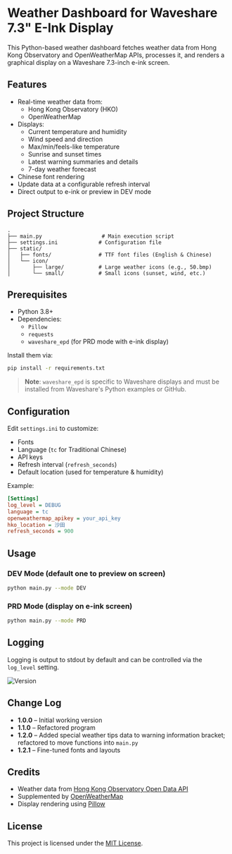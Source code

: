 # Weather Dashboard for Waveshare 7.3" E-Ink Display

This Python-based weather dashboard fetches weather data from Hong Kong Observatory and OpenWeatherMap APIs, processes it, and renders a graphical display on a Waveshare 7.3-inch e-ink screen.

## Features

- Real-time weather data from:
  - Hong Kong Observatory (HKO)
  - OpenWeatherMap
- Displays:
  - Current temperature and humidity
  - Wind speed and direction
  - Max/min/feels-like temperature
  - Sunrise and sunset times
  - Latest warning summaries and details
  - 7-day weather forecast
- Chinese font rendering
- Update data at a configurable refresh interval
- Direct output to e-ink or preview in DEV mode

## Project Structure

```
.
├── main.py                   # Main execution script
├── settings.ini             # Configuration file
├── static/
│   ├── fonts/               # TTF font files (English & Chinese)
│   └── icon/
│       ├── large/           # Large weather icons (e.g., 50.bmp)
│       └── small/           # Small icons (sunset, wind, etc.)
```

## Prerequisites

- Python 3.8+
- Dependencies:
  - `Pillow`
  - `requests`
  - `waveshare_epd` (for PRD mode with e-ink display)

Install them via:

```bash
pip install -r requirements.txt
```

> **Note**: `waveshare_epd` is specific to Waveshare displays and must be installed from Waveshare's Python examples or GitHub.

## Configuration

Edit `settings.ini` to customize:

- Fonts
- Language (`tc` for Traditional Chinese)
- API keys
- Refresh interval (`refresh_seconds`)
- Default location (used for temperature & humidity)

Example:
```ini
[Settings]
log_level = DEBUG
language = tc
openweathermap_apikey = your_api_key
hko_location = 沙田
refresh_seconds = 900
```

## Usage

### DEV Mode (default one to preview on screen)

```bash
python main.py --mode DEV
```

### PRD Mode (display on e-ink screen)

```bash
python main.py --mode PRD
```

## Logging

Logging is output to stdout by default and can be controlled via the `log_level` setting.

![Version](https://img.shields.io/badge/version-1.2.1-green.svg)

## Change Log

- **1.0.0** – Initial working version  
- **1.1.0** – Refactored program  
- **1.2.0** – Added special weather tips data to warning information bracket; refactored to move functions into `main.py`  
- **1.2.1** – Fine-tuned fonts and layouts  

## Credits

- Weather data from [Hong Kong Observatory Open Data API](https://data.weather.gov.hk/weatherAPI/doc/)
- Supplemented by [OpenWeatherMap](https://openweathermap.org/)
- Display rendering using [Pillow](https://python-pillow.org)

## License

This project is licensed under the [MIT License](https://opensource.org/licenses/MIT).
